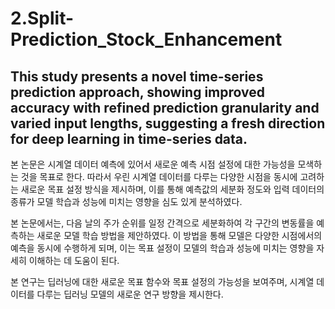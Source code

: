 # 2.Split-Prediction_Stock_Enhancement
## This study presents a novel time-series prediction approach, showing improved accuracy with refined prediction granularity and varied input lengths, suggesting a fresh direction for deep learning in time-series data.

본 논문은 시계열 데이터 예측에 있어서 새로운 예측 시점 설정에 대한 가능성을 모색하는 것을 목표로 한다.
따라서 우린 시계열 데이터를 다루는 다양한 시점을 동시에 고려하는 새로운 목표 설정 방식을 제시하며, 이를 통해 예측값의 세분화 정도와 입력 데이터의 종류가 모델 학습과 성능에 미치는 영향을 심도 있게 분석하였다.

본 논문에서는, 다음 날의 주가 순위를 일정 간격으로 세분화하여 각 구간의 변동률을 예측하는 새로운 모델 학습 방법을 제안하였다. 
이 방법을 통해 모델은 다양한 시점에서의 예측을 동시에 수행하게 되며, 이는 목표 설정이 모델의 학습과 성능에 미치는 영향을 자세히 이해하는 데 도움이 된다.

본 연구는 딥러닝에 대한 새로운 목표 함수와 목표 설정의 가능성을 보여주며, 시계열 데이터를 다루는 딥러닝 모델의 새로운 연구 방향을 제시한다.
